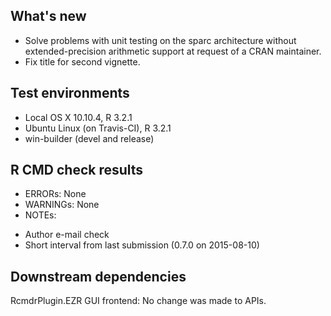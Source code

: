 ## What's new
* Solve problems with unit testing on the sparc architecture without extended-precision arithmetic support at request of a CRAN maintainer.
* Fix title for second vignette.

## Test environments
* Local OS X 10.10.4, R 3.2.1
* Ubuntu Linux (on Travis-CI), R 3.2.1
* win-builder (devel and release)

## R CMD check results
* ERRORs: None
* WARNINGs: None
* NOTEs:
 - Author e-mail check
 - Short interval from last submission (0.7.0 on 2015-08-10)

## Downstream dependencies
RcmdrPlugin.EZR GUI frontend: No change was made to APIs.
